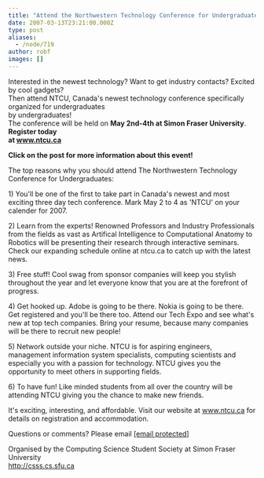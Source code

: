 ```yaml
---
title: "Attend the Northwestern Technology Conference for Undergraduates!"
date: 2007-03-13T23:21:00.000Z
type: post
aliases:
  - /node/719
author: robf
images: []
---
```


<div class="field field-name-body field-type-text-with-summary field-label-hidden"><div class="field-items"><div class="field-item even"><p>Interested in the newest technology? Want to get industry contacts? Excited by cool gadgets?<br>
Then attend NTCU, Canada&apos;s newest technology conference specifically organized for undergraduates<br>
by undergraduates!<br>
The conference will be held on <b>May 2nd-4th at Simon Fraser University</b>.  <b>Register today<br>
at <a href="http://www.ntcu.ca" target="_blank">www.ntcu.ca</a></b></p>
<p><b>Click on the post for more information about this event!</b></p>
<!--break--><p>The top reasons why you should attend The Northwestern Technology Conference for Undergraduates:</p>
<p>    1) You&apos;ll be one of the first to take part in Canada&apos;s newest and most exciting three day tech conference. Mark May 2 to 4 as &apos;NTCU&apos; on your calender for 2007.</p>
<p>    2) Learn from the experts! Renowned Professors and Industry Professionals from the fields as vast as Artifical Intelligence to Computational Anatomy to Robotics will be presenting their research through interactive seminars. Check our expanding schedule online at ntcu.ca to catch up with the latest news.</p>
<p>    3) Free stuff! Cool swag from sponsor companies will keep you stylish throughout the year and let everyone know that you are at the forefront of progress.</p>
<p>    4) Get hooked up. Adobe is going to be there. Nokia is going to be there. Get registered and you&apos;ll be there too. Attend our Tech Expo and see what&apos;s new at top tech companies. Bring your resume, because many companies will be there to recruit new people!</p>
<p>    5) Network outside your niche. NTCU is for aspiring engineers, management information system specialists, computing scientists and especially you with a passion for technology. NTCU gives you the opportunity to meet others in supporting fields.</p>
<p>    6) To have fun! Like minded students from all over the country will be attending NTCU giving you the chance to make new friends.</p>
<p>It&apos;s exciting, interesting, and affordable. Visit our website at <a href="http://www.ntcu.ca" target="_blank">www.ntcu.ca</a> for details on registration and accommodation.</p>
<p>Questions or comments? Please email <a href="/cdn-cgi/l/email-protection#5f2c2b2a3b3a312b002d3a333e2b3630312c1f312b3c2a713c3e"><span class="__cf_email__" data-cfemail="1b686f6e7f7e756f44697e777a6f727475685b756f786e35787a">[email&#xA0;protected]</span></a></p>
<p>Organised by the Computing Science Student Society at Simon Fraser University<br>
<a href="http://csss.cs.sfu.ca/">http://csss.cs.sfu.ca</a></p>
</div></div></div>    <footer>
          </footer>
